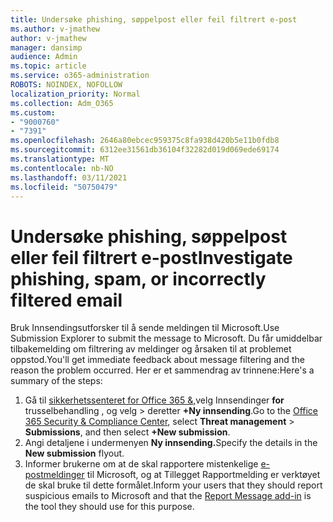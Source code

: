 ```yaml
---
title: Undersøke phishing, søppelpost eller feil filtrert e-post
ms.author: v-jmathew
author: v-jmathew
manager: dansimp
audience: Admin
ms.topic: article
ms.service: o365-administration
ROBOTS: NOINDEX, NOFOLLOW
localization_priority: Normal
ms.collection: Adm_O365
ms.custom:
- "9000760"
- "7391"
ms.openlocfilehash: 2646a80ebcec959375c8fa938d420b5e11b0fdb8
ms.sourcegitcommit: 6312ee31561db36104f32282d019d069ede69174
ms.translationtype: MT
ms.contentlocale: nb-NO
ms.lasthandoff: 03/11/2021
ms.locfileid: "50750479"
---
```

# <a name="investigate-phishing-spam-or-incorrectly-filtered-email"></a><span data-ttu-id="20d56-102">Undersøke phishing, søppelpost eller feil filtrert e-post</span><span class="sxs-lookup"><span data-stu-id="20d56-102">Investigate phishing, spam, or incorrectly filtered email</span></span>

<span data-ttu-id="20d56-103">Bruk Innsendingsutforsker til å sende meldingen til Microsoft.</span><span class="sxs-lookup"><span data-stu-id="20d56-103">Use Submission Explorer to submit the message to Microsoft.</span></span> <span data-ttu-id="20d56-104">Du får umiddelbar tilbakemelding om filtrering av meldinger og årsaken til at problemet oppstod.</span><span class="sxs-lookup"><span data-stu-id="20d56-104">You'll get immediate feedback about message filtering and the reason the problem occurred.</span></span> <span data-ttu-id="20d56-105">Her er et sammendrag av trinnene:</span><span class="sxs-lookup"><span data-stu-id="20d56-105">Here's a summary of the steps:</span></span>

1. <span data-ttu-id="20d56-106">Gå til [sikkerhetssenteret for Office 365 &,](https://go.microsoft.com/fwlink/p/?linkid=2077143)velg Innsendinger **for** trusselbehandling , og velg  >  deretter **+Ny innsending**.</span><span class="sxs-lookup"><span data-stu-id="20d56-106">Go to the [Office 365 Security & Compliance Center](https://go.microsoft.com/fwlink/p/?linkid=2077143), select **Threat management** > **Submissions**, and then select **+New submission**.</span></span>
2. <span data-ttu-id="20d56-107">Angi detaljene i undermenyen **Ny innsending.**</span><span class="sxs-lookup"><span data-stu-id="20d56-107">Specify the details in the **New submission** flyout.</span></span>
3. <span data-ttu-id="20d56-108">Informer brukerne om at de skal rapportere mistenkelige [e-postmeldinger](https://go.microsoft.com/fwlink/?linkid=2092385) til Microsoft, og at Tillegget Rapportmelding er verktøyet de skal bruke til dette formålet.</span><span class="sxs-lookup"><span data-stu-id="20d56-108">Inform your users that they should report suspicious emails to Microsoft and that the [Report Message add-in](https://go.microsoft.com/fwlink/?linkid=2092385) is the tool they should use for this purpose.</span></span>

